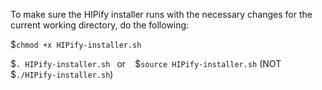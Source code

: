 To make sure the HIPify installer runs with the necessary changes for the current working directory, do the following: 

$`chmod +x HIPify-installer.sh`

$`. HIPify-installer.sh ` or ` ` $`source HIPify-installer.sh` (NOT $`./HIPify-installer.sh`)
